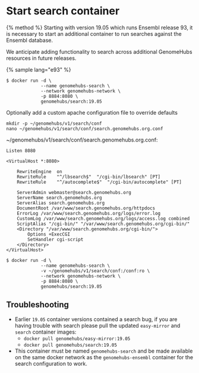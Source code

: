 # Start search container

{% method %}
Starting with version 19.05 which runs Ensembl release 93, it is necessary to start an additional container to run searches against the Ensembl database.

We anticipate adding functionality to search across additional GenomeHubs resources in future releases.

{% sample lang="e93" %}
```
$ docker run -d \
             --name genomehubs-search \
             --network genomehubs-network \
             -p 8884:8080 \
             genomehubs/search:19.05
```

Optionally add a custom apache configuration file to override defaults

```
mkdir -p ~/genomehubs/v1/search/conf
nano ~/genomehubs/v1/search/conf/search.genomehubs.org.conf
```

~/genomehubs/v1/search/conf/search.genomehubs.org.conf:
```
Listen 8080

<VirtualHost *:8080>

    RewriteEngine  on
    RewriteRule    "^/lbsearch$"  "/cgi-bin/lbsearch" [PT]
    RewriteRule    "^/autocomplete$"  "/cgi-bin/autocomplete" [PT]

    ServerAdmin webmaster@search.genomehubs.org
    ServerName search.genomehubs.org
    ServerAlias search.genomehubs.org
    DocumentRoot /var/www/search.genomehubs.org/httpdocs
    ErrorLog /var/www/search.genomehubs.org/logs/error.log 
    CustomLog /var/www/search.genomehubs.org/logs/access.log combined
    ScriptAlias "/cgi-bin/" "/var/www/search.genomehubs.org/cgi-bin/"
    <Directory "/var/www/search.genomehubs.org/cgi-bin/">
        Options +ExecCGI
        SetHandler cgi-script
    </Directory>    
</VirtualHost>

```

```
$ docker run -d \
             --name genomehubs-search \
             -v ~/genomehubs/v1/search/conf:/conf:ro \
             --network genomehubs-network \
             -p 8884:8080 \
             genomehubs/search:19.05
```

## Troubleshooting

- Earlier `19.05` container versions contained a search bug, if you are having trouble with search please pull the updated `easy-mirror` and `search` container images:
  - `docker pull genomehubs/easy-mirror:19.05`
  - `docker pull genomehubs/search:19.05`
- This container must be named `genomehubs-search` and be made available on the same docker network as the `genomehubs-ensembl` container for the search configuration to work.


